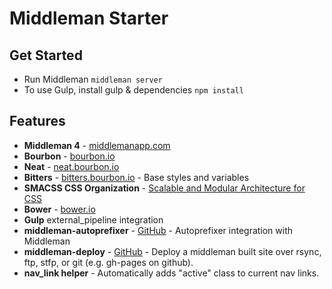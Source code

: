 # Middleman Starter

## Get Started

- Run Middleman `middleman server`
- To use Gulp, install gulp & dependencies `npm install`

## Features

- **Middleman 4** - [middlemanapp.com](https://middlemanapp.com/)
- **Bourbon** - [bourbon.io](http://bourbon.io/)
- **Neat** - [neat.bourbon.io](http://neat.bourbon.io/)
- **Bitters** - [bitters.bourbon.io](http://bitters.bourbon.io/) - Base styles and variables
- **SMACSS CSS Organization** - [Scalable and Modular Architecture for CSS](https://smacss.com/)
- **Bower** - [bower.io](http://bower.io/)
- **Gulp** external_pipeline integration
- **middleman-autoprefixer** - [GitHub](https://github.com/middleman/middleman-autoprefixer) - Autoprefixer integration with Middleman
- **middleman-deploy** - [GitHub](https://github.com/middleman-contrib/middleman-deploy) - Deploy a middleman built site over rsync, ftp, stfp, or git (e.g. gh-pages on github).
- **nav_link helper** - Automatically adds "active" class to current nav links.

